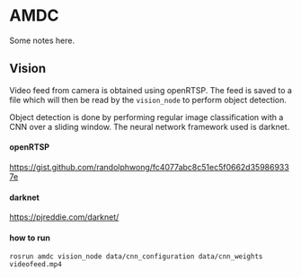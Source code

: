 # AMDC

Some notes here.

## Vision

Video feed from camera is obtained using openRTSP. The feed is saved to a file
which will then be read by the `vision_node` to perform object detection. 

Object detection is done by performing regular image classification with a CNN
over a sliding window. The neural network framework used is darknet.

#### openRTSP

https://gist.github.com/randolphwong/fc4077abc8c51ec5f0662d359869337e

#### darknet

https://pjreddie.com/darknet/

#### how to run

```
rosrun amdc vision_node data/cnn_configuration data/cnn_weights videofeed.mp4
```
